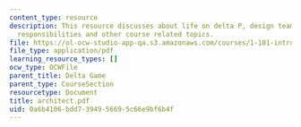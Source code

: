 ```yaml
---
content_type: resource
description: This resource discusses about life on delta P, design team roles and
  responsibilities and other course related topics.
file: https://ol-ocw-studio-app-qa.s3.amazonaws.com/courses/1-101-introduction-to-civil-and-environmental-engineering-design-i-fall-2006/0a6b4106bdd7394956695c66e9bf6b4f_architect.pdf
file_type: application/pdf
learning_resource_types: []
ocw_type: OCWFile
parent_title: Delta Game
parent_type: CourseSection
resourcetype: Document
title: architect.pdf
uid: 0a6b4106-bdd7-3949-5669-5c66e9bf6b4f
---
```

